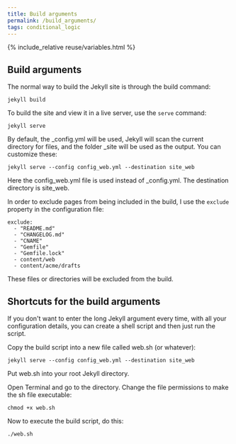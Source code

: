 ```yaml
---
title: Build arguments
permalink: /build_arguments/
tags: conditional_logic
---
```

{% include_relative reuse/variables.html %}
## Build arguments

The normal way to build the Jekyll site is through the build command:

```
jekyll build
```

To build the site and view it in a live server, use the `serve` command:

```
jekyll serve
```

By default, the _config.yml will be used, Jekyll will scan the current directory for files, and the folder _site will be used as the output. You can customize these:

```
jekyll serve --config config_web.yml --destination site_web
```

Here the config_web.yml file is used instead of _config.yml. The destination directory is site_web.

In order to exclude pages from being included in the build, I use the `exclude` property in the configuration file:

```
exclude:
  - "README.md"
  - "CHANGELOG.md"
  - "CNAME"
  - "Gemfile"
  - "Gemfile.lock"
  - content/web
  - content/acme/drafts
```

These files or directories will be excluded from the build. 

## Shortcuts for the build arguments

If you don't want to enter the long Jekyll argument every time, with all your configuration details, you can create a shell script and then just run the script. 

Copy the build script into a new file called web.sh (or whatever):

```
jekyll serve --config config_web.yml --destination site_web
```

Put web.sh into your root Jekyll directory. 

Open Terminal and go to the directory. Change the file permissions to make the sh file executable:

```
chmod +x web.sh
```

Now to execute the build script, do this:

```
./web.sh
```

